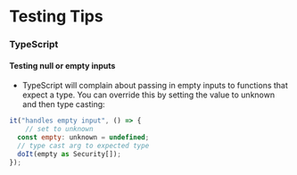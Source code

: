 # Testing Tips

### TypeScript

#### Testing null or empty inputs

- TypeScript will complain about passing in empty inputs to functions that expect a type. You can override this by setting the value to unknown and then type casting:

```javascript
it("handles empty input", () => {
    // set to unknown
  const empty: unknown = undefined;
  // type cast arg to expected type
  doIt(empty as Security[]);
});
```
